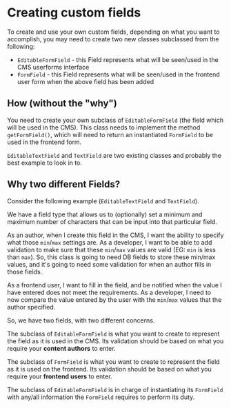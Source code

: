 # Creating custom fields

To create and use your own custom fields, depending on what you want to accomplish, you may need to create two
new classes subclassed from the following:

- `EditableFormField` - this Field represents what will be seen/used in the CMS userforms interface
- `FormField` - this Field represents what will be seen/used in the frontend user form when the above field has been
added

## How (without the "why")

You need to create your own subclass of `EditableFormField` (the field which will be used in the CMS). This class needs to
implement the method `getFormField()`, which will need to return an instantiated `FormField` to be used in the
frontend form.

`EditableTextField` and `TextField` are two existing classes and probably the best example to look in to.

## Why two different Fields?

Consider the following example (`EditableTextField` and `TextField`).

We have a field type that allows us to (optionally) set a minimum and maximum number of characters that can be input
into that particular field.

As an author, when I create this field in the CMS, I want the ability to specify what those `min`/`max` settings are.
As a developer, I want to be able to add validation to make sure that these `min`/`max` values are valid (EG: `min`
is less than `max`). So, this class is going to need DB fields to store these min/max values, and it's going to need
some validation for when an author fills in those fields.

As a frontend user, I want to fill in the field, and be notified when the value I have entered does not meet the
requirements. As a developer, I need to now compare the value entered by the user with the `min`/`max` values that the
author specified.

So, we have two fields, with two different concerns.

The subclass of `EditableFormField` is what you want to create to represent the field as it is used in the CMS. Its
validation should be based on what you require your **content authors** to enter.

The subclass of `FormField` is what you want to create to represent the field as it is used on the frontend. Its
validation should be based on what you require your **frontend users** to enter.

The subclass of `EditableFormField` is in charge of instantiating its `FormField` with any/all information the `FormField`
requires to perform its duty.
